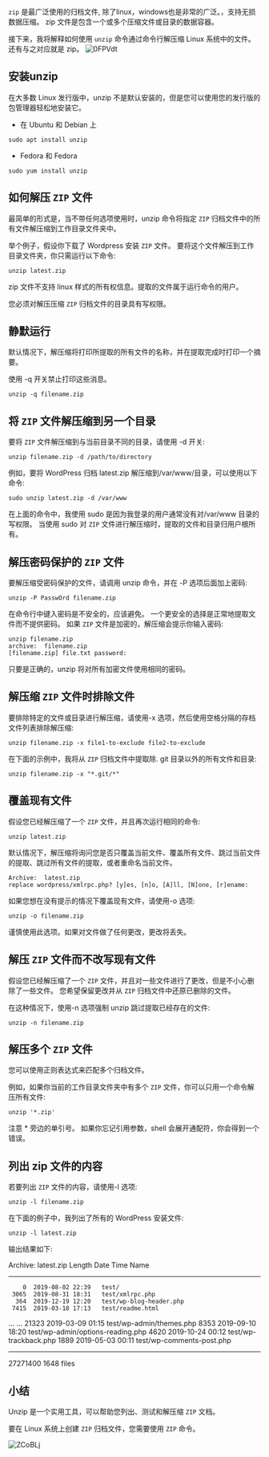 `zip` 是最广泛使用的归档文件, 除了linux，windows也是非常的广泛。，支持无损数据压缩。 zip 文件是包含一个或多个压缩文件或目录的数据容器。


接下来，我将解释如何使用 `unzip` 命令通过命令行解压缩 Linux 系统中的文件。
还有与之对应就是 zip。
![0FPVdt](https://gitee.com/chasays/mdPic/raw/master/uPic/0FPVdt.png)

## 安装unzip
在大多数 Linux 发行版中，unzip 不是默认安装的，但是您可以使用您的发行版的包管理器轻松地安装它。

- 在 Ubuntu 和 Debian 上
```
sudo apt install unzip
```
- Fedora 和 Fedora
```
sudo yum install unzip
```
## 如何解压 `ZIP` 文件

最简单的形式是，当不带任何选项使用时，unzip 命令将指定 `ZIP` 归档文件中的所有文件解压缩到工作目录文件夹中。


举个例子，假设你下载了 Wordpress 安装 `ZIP` 文件。 要将这个文件解压到工作目录文件夹，你只需运行以下命令:
```
unzip latest.zip
```

zip 文件不支持 linux 样式的所有权信息。提取的文件属于运行命令的用户。


您必须对解压压缩 `ZIP` 归档文件的目录具有写权限。

## 静默运行

默认情况下，解压缩将打印所提取的所有文件的名称，并在提取完成时打印一个摘要。


使用 -q 开关禁止打印这些消息。
```
unzip -q filename.zip
```

## 将 `ZIP` 文件解压缩到另一个目录

要将 `ZIP` 文件解压缩到与当前目录不同的目录，请使用 -d 开关:
```
unzip filename.zip -d /path/to/directory
```


例如，要将 WordPress 归档 latest.zip 解压缩到/var/www/目录，可以使用以下命令:
```
sudo unzip latest.zip -d /var/www
```
在上面的命令中，我使用 sudo 是因为我登录的用户通常没有对/var/www 目录的写权限。 当使用 sudo 对 `ZIP` 文件进行解压缩时，提取的文件和目录归用户根所有。

## 解压密码保护的 `ZIP` 文件


要解压缩受密码保护的文件，请调用 unzip 命令，并在 -P 选项后面加上密码:
```
unzip -P PasswOrd filename.zip
```


在命令行中键入密码是不安全的，应该避免。 一个更安全的选择是正常地提取文件而不提供密码。 如果 `ZIP` 文件是加密的，解压缩会提示你输入密码:
```
unzip filename.zip
archive:  filename.zip
[filename.zip] file.txt password: 
```

只要是正确的，unzip 将对所有加密文件使用相同的密码。

## 解压缩 `ZIP` 文件时排除文件
要排除特定的文件或目录进行解压缩，请使用-x 选项，然后使用空格分隔的存档文件列表排除解压缩:
```
unzip filename.zip -x file1-to-exclude file2-to-exclude
```


在下面的示例中，我将从 `ZIP` 归档文件中提取除. git 目录以外的所有文件和目录:
```
unzip filename.zip -x "*.git/*"
```

##  覆盖现有文件

假设您已经解压缩了一个 `ZIP` 文件，并且再次运行相同的命令:
```
unzip latest.zip
```


默认情况下，解压缩将询问您是否只覆盖当前文件、覆盖所有文件、跳过当前文件的提取、跳过所有文件的提取，或者重命名当前文件。
```
Archive:  latest.zip
replace wordpress/xmlrpc.php? [y]es, [n]o, [A]ll, [N]one, [r]ename:
```


如果您想在没有提示的情况下覆盖现有文件，请使用-o 选项:
```
unzip -o filename.zip
```

谨慎使用此选项。如果对文件做了任何更改，更改将丢失。

## 解压 `ZIP` 文件而不改写现有文件
假设您已经解压缩了一个 `ZIP` 文件，并且对一些文件进行了更改，但是不小心删除了一些文件。 您希望保留更改并从 `ZIP` 归档文件中还原已删除的文件。


在这种情况下，使用-n 选项强制 unzip 跳过提取已经存在的文件:
```
unzip -n filename.zip
```
## 解压多个 `ZIP` 文件

您可以使用正则表达式来匹配多个归档文件。


例如，如果你当前的工作目录文件夹中有多个 `ZIP` 文件，你可以只用一个命令解压所有文件:
```
unzip '*.zip'
```

注意 * 旁边的单引号。 如果你忘记引用参数，shell 会展开通配符，你会得到一个错误。

## 列出 zip 文件的内容

若要列出 `ZIP` 文件的内容，请使用-l 选项:
```
unzip -l filename.zip
```


在下面的例子中，我列出了所有的 WordPress 安装文件:
```
unzip -l latest.zip
```


输出结果如下:

Archive:  latest.zip
  Length      Date    Time    Name
---------  ---------- -----   ----
        0  2019-08-02 22:39   test/
     3065  2019-08-31 18:31   test/xmlrpc.php
      364  2019-12-19 12:20   test/wp-blog-header.php
     7415  2019-03-18 17:13   test/readme.html
...
...
    21323  2019-03-09 01:15   test/wp-admin/themes.php
     8353  2019-09-10 18:20   test/wp-admin/options-reading.php
     4620  2019-10-24 00:12   test/wp-trackback.php
     1889  2019-05-03 00:11   test/wp-comments-post.php
---------                     -------
 27271400                     1648 files

## 小结

Unzip 是一个实用工具，可以帮助您列出、测试和解压缩 `ZIP` 文档。

要在 Linux 系统上创建 `ZIP` 归档文件，您需要使用 `ZIP` 命令。

![ZCoBLj](https://gitee.com/chasays/mdPic/raw/master/uPic/ZCoBLj.png)